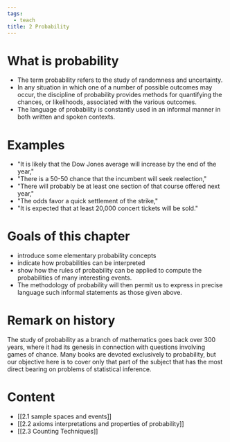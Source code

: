 ```yaml
---
tags:
  - teach
title: 2 Probability
---
```


# What is probability
- The term <span class="underline">probability</span> refers to the study of <span class="underline">randomness</span> and <span class="underline">uncertainty</span>. 
- In any situation in which one of a number of possible outcomes may occur, the discipline of probability provides methods for quantifying the chances, or likelihoods, associated with the various outcomes. 
- The language of probability is constantly used in an informal manner in both written and spoken contexts.

# Examples 
-   "It is likely that the Dow Jones average will increase by the end of the year,"
-   "There is a 50-50 chance that the incumbent will seek reelection,"
-   "There will probably be at least one section of that course offered next year,"
-   "The odds favor a quick settlement of the strike,"
-   "It is expected that at least 20,000 concert tickets will be sold."

# Goals of this chapter
- introduce some elementary probability concepts
- indicate how probabilities can be interpreted
- show how the rules of probability can be applied to compute the probabilities of many interesting events.
- The methodology of probability will then permit us to express in precise language such informal statements as those given above.
# Remark on history
The study of probability as a branch of mathematics goes back over 300 years, where it had its genesis in connection with questions involving games of chance. Many books are devoted exclusively to probability, but our objective here is to cover only that part of the subject that has the most direct bearing on problems of statistical inference.

# Content
- [[2.1 sample spaces and events]]
- [[2.2 axioms interpretations and properties of probability]]
- [[2.3 Counting Techniques]]